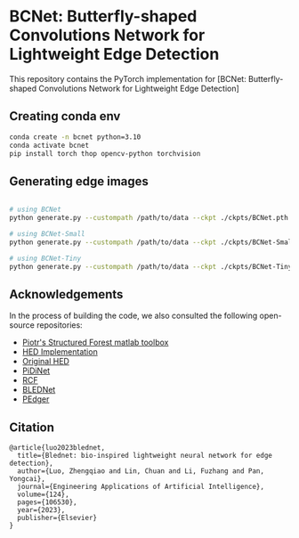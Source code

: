 # BCNet: Butterfly-shaped Convolutions Network for Lightweight Edge Detection

This repository contains the PyTorch implementation for [BCNet: Butterfly-shaped Convolutions Network for Lightweight Edge Detection]

## Creating conda env
```bash
conda create -n bcnet python=3.10
conda activate bcnet
pip install torch thop opencv-python torchvision

```


## Generating edge images
```bash

# using BCNet
python generate.py --custompath /path/to/data --ckpt ./ckpts/BCNet.pth --basic_c 56 --save_path ./results # --invert # generate inverse edge map

# using BCNet-Small
python generate.py --custompath /path/to/data --ckpt ./ckpts/BCNet-Small.pth --basic_c 40 --save_path ./results # --invert # generate inverse edge map

# using BCNet-Tiny
python generate.py --custompath /path/to/data --ckpt ./ckpts/BCNet-Tiny.pth --basic_c 16 --save_path ./results # --invert # generate inverse edge map

```

## Acknowledgements
In the process of building the code, we also consulted the following open-source repositories:<br>
- [Piotr's Structured Forest matlab toolbox](https://github.com/pdollar/edges)
- [HED Implementation](https://github.com/xwjabc/hed)
- [Original HED](https://github.com/s9xie/hed)
- [PiDiNet](https://github.com/hellozhuo/pidinet)<br>
- [RCF](https://github.com/yun-liu/rcf)<br>
- [BLEDNet](https://github.com/StarkLuo/BLEDNet)<br>
- [PEdger](https://github.com/ForawardStar/PEdger)<br>



## Citation
~~~
@article{luo2023blednet,
  title={Blednet: bio-inspired lightweight neural network for edge detection},
  author={Luo, Zhengqiao and Lin, Chuan and Li, Fuzhang and Pan, Yongcai},
  journal={Engineering Applications of Artificial Intelligence},
  volume={124},
  pages={106530},
  year={2023},
  publisher={Elsevier}
}
~~~
